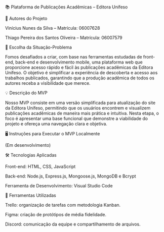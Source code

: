 📚 Plataforma de Publicações Acadêmicas – Editora Unifeso

👥 Autores do Projeto

Vinícius Nunes da Silva – Matrícula: 06007628

Thiago Pereira dos Santos Oliveira – Matrícula: 06007579

🎯 Escolha da Situação-Problema

Fomos desafiados a criar, com base nas ferramentas estudadas de front-end, back-end e desenvolvimento mobile, uma plataforma web que proporcione acesso rápido e fácil às publicações acadêmicas da Editora Unifeso.
O objetivo é simplificar a experiência de descoberta e acesso aos trabalhos publicados, garantindo que a produção acadêmica de todos os autores receba a visibilidade que merece.

💡 Descrição do MVP

Nosso MVP consiste em uma versão simplificada para atualização do site da Editora Unifeso, permitindo que os usuários encontrem e visualizem publicações acadêmicas de maneira mais prática e intuitiva.
Nesta etapa, o foco é apresentar uma base funcional que demonstre a viabilidade do projeto e ofereça uma navegação clara e objetiva.

🖥️ Instruções para Executar o MVP Localmente

(Em desenvolvimento)

🛠️ Tecnologias Aplicadas

Front-end: HTML, CSS, JavaScript

Back-end: Node.js, Express.js, Mongoose.js, MongoDB e Bcrypt

Ferramenta de Desenvolvimento: Visual Studio Code

🧩 Ferramentas Utilizadas

Trello: organização de tarefas com metodologia Kanban.

Figma: criação de protótipos de média fidelidade.

Discord: comunicação da equipe e compartilhamento de arquivos.